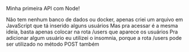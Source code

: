 Minha primeira API com Node!

Não tem nenhum banco de dados ou docker, apenas criei um arquivo em JavaScript que tá inserido alguns usuários
Mas pra acessar é a mesma ideia, basta apenas colocar na rota /users que aparece os usuários
Pra adicionar algum usuário eu utilizei o insomnia, porque a rota /users pode ser utilizado no método POST também